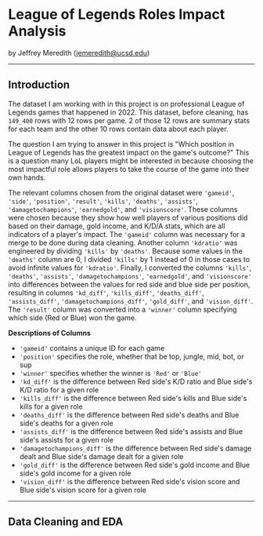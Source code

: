 # League of Legends Roles Impact Analysis

by Jeffrey Meredith (jemeredith@ucsd.edu)

---

## Introduction

The dataset I am working with in this project is on professional League of Legends games that happened in 2022. This dataset, before cleaning, has `149_400` rows with 12 rows per game. 2 of those 12 rows are summary stats for each team and the other 10 rows contain data about each player.

The question I am trying to answer in this project is "Which position in League of Legends has the greatest impact on the game's outcome?" This is a question many LoL players might be interested in because choosing the most impactful role allows players to take the course of the game into their own hands.

The relevant columns chosen from the original dataset were `'gameid'`, `'side'`, `'position'`, `'result'`, `'kills'`, `'deaths'`, `'assists'`, `'damagetochampions'`, `'earnedgold'`, and `'visionscore'`. These columns were chosen because they show how well players of various positions did based on their damage, gold income, and K/D/A stats, which are all indicators of a player's impact. The `'gameid'` column was necessary for a merge to be done during data cleaning. Another column `'kdratio'` was engineered by dividing `'kills'` by `'deaths'`. Because some values in the `'deaths'` column are 0, I divided `'kills'` by 1 instead of 0 in those cases to avoid infinite values for `'kdratio'`. Finally, I converted the columns `'kills'`, `'deaths'`, `'assists'`, `'damagetochampions'`, `'earnedgold'`, and `'visionscore'` into differences between the values for red side and blue side per position, resulting in columns `'kd_diff'`, `'kills_diff'`, `'deaths_diff'`, `'assists_diff'`, `'damagetochampions_diff'`, `'gold_diff'`, and `'vision_diff'`. The `'result'` column was converted into a `'winner'` column specifying which side (Red or Blue) won the game.

**Descriptions of Columns**
- `'gameid'` contains a unique ID for each game
- `'position'` specifies the role, whether that be top, jungle, mid, bot, or sup
- `'winner'` specifies whether the winner is `'Red'` or `'Blue'`
- `'kd_diff'` is the difference between Red side's K/D ratio and Blue side's K/D ratio for a given role
- `'kills_diff'` is the difference between Red side's kills and Blue side's kills for a given role
- `'deaths_diff'` is the difference between Red side's deaths and Blue side's deaths for a given role
- `'assists_diff'` is the difference between Red side's assists and Blue side's assists for a given role
- `'damagetochampions_diff'` is the difference between Red side's damage dealt and Blue side's damage dealt for a given role
- `'gold_diff'` is the difference between Red side's gold income and Blue side's gold income for a given role
- `'vision_diff'` is the difference between Red side's vision score and Blue side's vision score for a given role

---

## Data Cleaning and EDA

